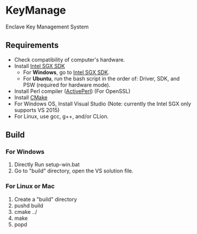 # KeyManage
Enclave Key Management System

## Requirements
* Check compatibility of computer's hardware.
* Install [Intel SGX SDK](https://software.intel.com/en-us/sgx-sdk/download)
  * For **Windows**, go to [Intel SGX SDK](https://software.intel.com/en-us/sgx-sdk/download).
  * For **Ubuntu**, run the bash script in the order of: Driver, SDK, and PSW (required for hardware mode).
* Install Perl compiler ([ActivePerl](https://www.activestate.com/activeperl/downloads)) (For OpenSSL)
* Install [CMake](https://cmake.org/download/)
* For Windows OS, Install Visual Studio (Note: currently the Intel SGX only supports VS 2015)
* For Linux, use gcc, g++, and/or CLion.

## Build
### For Windows
1. Directly Run setup-win.bat
2. Go to "build" directory, open the VS solution file.

### For Linux or Mac
1. Create a "build" directory
2. pushd build
3. cmake ../
4. make
5. popd
